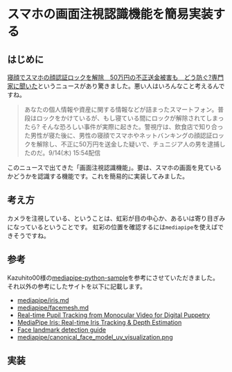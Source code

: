 # スマホの画面注視認識機能を簡易実装する

## はじめに
[寝顔でスマホの顔認証ロックを解除　50万円の不正送金被害も　どう防ぐ?専門家に聞いた](https://news.yahoo.co.jp/articles/264b8520ffa8c1dd48fddcddd78811b7df28b822?page=1)というニュースがあり驚きました。悪い人はいろんなこと考えるんですね。
> あなたの個人情報や資産に関する情報などが詰まったスマートフォン。普段はロックをかけているが、もし寝ている間にロックが解除されてしまったら?
> そんな恐ろしい事件が実際に起きた。警視庁は、飲食店で知り合った男性が寝た後に、男性の寝顔でスマホやネットバンキングの顔認証ロックを解除し、不正に50万円を送金した疑いで、チュニジア人の男を逮捕したのだ。9/14(木) 15:54配信

このニュースで出てきた「画面注視認識機能」。要は、スマホの画面を見ているかどうかを認識する機能です。これを簡易的に実装してみました。

## 考え方
カメラを注視している、ということは、虹彩が目の中心か、あるいは寄り目ぎみになっているということです。
虹彩の位置を確認するには`mediapipe`を使えばできそうですね。

## 参考
Kazuhito00様の[mediapipe-python-sample](https://github.com/Kazuhito00/mediapipe-python-sample/tree/main)を参考にさせていただきました。
それ以外の参考にしたサイトを以下に記載します。
- [mediapipe/iris.md](https://github.com/Kazuhito00/mediapipe-python-sample/tree/main)
- [mediapipe/facemesh.md](https://github.com/google/mediapipe/blob/master/docs/solutions/face_mesh.md)
- [Real-time Pupil Tracking from Monocular Video for Digital Puppetry](https://arxiv.org/pdf/2006.11341.pdf)
- [MediaPipe Iris: Real-time Iris Tracking & Depth Estimation](https://blog.research.google/2020/08/mediapipe-iris-real-time-iris-tracking.html)
- [Face landmark detection guide](https://developers.google.com/mediapipe/solutions/vision/face_landmarker/)
- [mediapipe/canonical_face_model_uv_visualization.png](https://github.com/google/mediapipe/blob/a908d668c730da128dfa8d9f6bd25d519d006692/mediapipe/modules/face_geometry/data/canonical_face_model_uv_visualization.png)

## 実装

